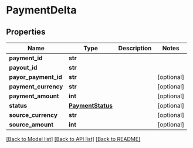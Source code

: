 # PaymentDelta

## Properties
Name | Type | Description | Notes
------------ | ------------- | ------------- | -------------
**payment_id** | **str** |  | 
**payout_id** | **str** |  | 
**payor_payment_id** | **str** |  | [optional] 
**payment_currency** | **str** |  | [optional] 
**payment_amount** | **int** |  | [optional] 
**status** | [**PaymentStatus**](PaymentStatus.md) |  | [optional] 
**source_currency** | **str** |  | [optional] 
**source_amount** | **int** |  | [optional] 

[[Back to Model list]](../README.md#documentation-for-models) [[Back to API list]](../README.md#documentation-for-api-endpoints) [[Back to README]](../README.md)


